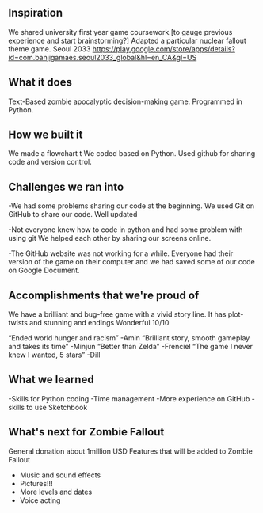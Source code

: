 ## Inspiration

We shared university first year game coursework.[to gauge previous experience and start brainstorming?]
Adapted a particular nuclear fallout theme game.
Seoul 2033
https://play.google.com/store/apps/details?id=com.banjigamaes.seoul2033_global&hl=en_CA&gl=US

## What it does

Text-Based zombie apocalyptic decision-making game.
Programmed in Python.

## How we built it


We made a flowchart t
We coded based on Python.
Used github for sharing code and version control.

## Challenges we ran into

-We had some problems sharing our code at the beginning.
We used Git on GitHub to share our code. Well updated

-Not everyone knew how to code in python and had some problem with using git
We helped each other by sharing our screens online.

-The GitHub website was not working for a while.
Everyone had their version of the game on their computer and we had saved some of our code on Google Document.

## Accomplishments that we're proud of

We have a brilliant and bug-free game with a vivid story line.
It has plot-twists and stunning and endings
Wonderful
10/10

“Ended world hunger and racism”  -Amin
“Brilliant story, smooth gameplay and takes its time” -Minjun
“Better than Zelda” -Frenciel
“The game I never knew I wanted, 5 stars” -Dill

## What we learned

-Skills for Python coding
-Time management
-More experience on GitHub
-skills to use Sketchbook 

## What's next for Zombie Fallout

General donation about 1million USD
Features that will be added to Zombie Fallout
- Music and sound effects
- Pictures!!!
- More levels and dates
- Voice acting
